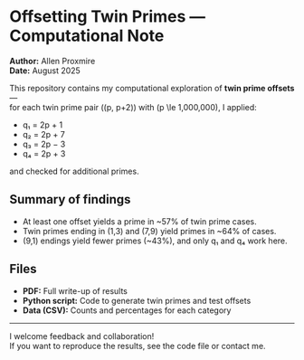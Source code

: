 # Offsetting Twin Primes — Computational Note

**Author:** Allen Proxmire  
**Date:** August 2025  

This repository contains my computational exploration of **twin prime offsets** —  
for each twin prime pair \((p, p+2)\) with \(p \le 1,000,000\), I applied:

- q₁ = 2p + 1  
- q₂ = 2p + 7  
- q₃ = 2p − 3  
- q₄ = 2p + 3  

and checked for additional primes.

## Summary of findings
- At least one offset yields a prime in ~57% of twin prime cases.
- Twin primes ending in (1,3) and (7,9) yield primes in ~64% of cases.
- (9,1) endings yield fewer primes (~43%), and only q₁ and q₄ work here.

## Files
- **PDF:** Full write-up of results
- **Python script:** Code to generate twin primes and test offsets
- **Data (CSV):** Counts and percentages for each category

---

I welcome feedback and collaboration!  
If you want to reproduce the results, see the code file or contact me.
